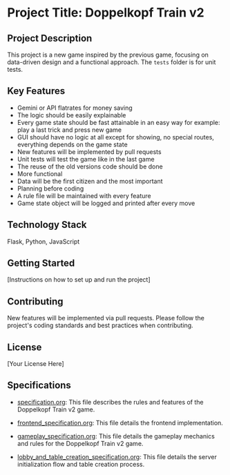 # Project Title: Doppelkopf Train v2

## Project Description

This project is a new game inspired by the previous game, focusing on data-driven design and a functional approach. The `tests` folder is for unit tests.

## Key Features

*   Gemini or API flatrates for money saving
*   The logic should be easily explainable
*   Every game state should be fast attainable in an easy way for example: play a last trick and press new game
*   GUI should have no logic at all except for showing, no special routes, everything depends on the game state
*   New features will be implemented by pull requests
*   Unit tests will test the game like in the last game
*   The reuse of the old versions code should be done
*   More functional
*   Data will be the first citizen and the most important
*   Planning before coding
*   A rule file will be maintained with every feature
*   Game state object will be logged and printed after every move

## Technology Stack

Flask, Python, JavaScript

## Getting Started

[Instructions on how to set up and run the project]

## Contributing

New features will be implemented via pull requests. Please follow the project's coding standards and best practices when contributing.

## License

[Your License Here]

## Specifications

*   [specification.org](specification.org): This file describes the rules and features of the Doppelkopf Train v2 game.

*   [frontend_specification.org](frontend_specification.org): This file details the frontend implementation.

*   [gameplay_specification.org](gameplay_specification.org): This file details the gameplay mechanics and rules for the Doppelkopf Train v2 game.

*   [lobby_and_table_creation_specification.org](lobby_and_table_creation_specification.org): This file details the server initialization flow and table creation process.
